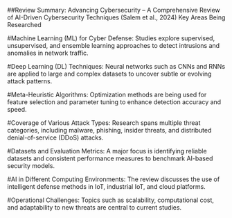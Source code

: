 ##Review Summary: Advancing Cybersecurity – A Comprehensive Review of AI-Driven Cybersecurity Techniques (Salem et al., 2024)
Key Areas Being Researched

#Machine Learning (ML) for Cyber Defense:
Studies explore supervised, unsupervised, and ensemble learning approaches to detect intrusions and anomalies in network traffic.

#Deep Learning (DL) Techniques:
Neural networks such as CNNs and RNNs are applied to large and complex datasets to uncover subtle or evolving attack patterns.

#Meta-Heuristic Algorithms:
Optimization methods are being used for feature selection and parameter tuning to enhance detection accuracy and speed.

#Coverage of Various Attack Types:
Research spans multiple threat categories, including malware, phishing, insider threats, and distributed denial-of-service (DDoS) attacks.

#Datasets and Evaluation Metrics:
A major focus is identifying reliable datasets and consistent performance measures to benchmark AI-based security models.

#AI in Different Computing Environments:
The review discusses the use of intelligent defense methods in IoT, industrial IoT, and cloud platforms.

#Operational Challenges:
Topics such as scalability, computational cost, and adaptability to new threats are central to current studies.
